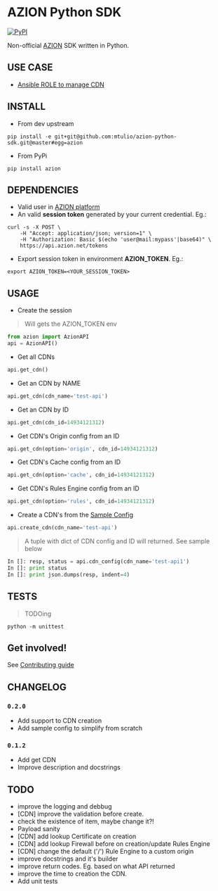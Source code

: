 # AZION Python SDK

[![PyPI](https://img.shields.io/pypi/v/azion.svg)](https://pypi.python.org/pypi/azion/)

Non-official [AZION](https://www.azion.com.br/) SDK written in Python.

## USE CASE

* [Ansible ROLE to manage CDN](https://github.com/mtulio/ansible-role-cloud-cdn)

## INSTALL

* From dev upstream

`pip install -e git+git@github.com:mtulio/azion-python-sdk.git@master#egg=azion`

* From PyPi

`pip install azion`

## DEPENDENCIES

* Valid user in [AZION platform]()
* An valid **session token** generated by your current credential. Eg.:
```shell
curl -s -X POST \
    -H "Accept: application/json; version=1" \
    -H "Authorization: Basic $(echo 'user@mail:mypass'|base64)" \
    https://api.azion.net/tokens
```
* Export session token in environment **AZION_TOKEN**. Eg.:
```shell
export AZION_TOKEN=<YOUR_SESSION_TOKEN>
```

## USAGE

* Create the session

> Will gets the AZION_TOKEN env

```python
from azion import AzionAPI
api = AzionAPI()
```

* Get all CDNs

```python
api.get_cdn()
```

* Get an CDN by NAME

```python
api.get_cdn(cdn_name='test-api')
```

* Get an CDN by ID

```python
api.get_cdn(cdn_id=14934121312)
```

* Get CDN's Origin config from an ID

```python
api.get_cdn(option='origin', cdn_id=14934121312)
```

* Get CDN's Cache config from an ID

```python
api.get_cdn(option='cache', cdn_id=14934121312)
```

* Get CDN's Rules Engine config from an ID

```python
api.get_cdn(option='rules', cdn_id=14934121312)
```

* Create a CDN's from the [Sample Config](./azion/sample.py)

```python
api.create_cdn(cdn_name='test-api')
```

> A tuple with dict of CDN config and ID will returned. See sample below

```python
In []: resp, status = api.cdn_config(cdn_name='test-api1')
In []: print status
In []: print json.dumps(resp, indent=4)
```


## TESTS

> TODOing

`python -m unittest`

## Get involved!

See [Contributing guide](CONTRIBUTING.md)

## CHANGELOG

### `0.2.0`

* Add support to CDN creation
* Add sample config to simplify from scratch

### `0.1.2`

* Add get CDN
* Improve description and docstrings

## TODO

* improve the logging and debbug
* [CDN] improve the validation before create.
 * check the existence of item, maybe change it?!
 * Payload sanity
* [CDN] add lookup Certificate on creation
* [CDN] add lookup Firewall before on creation/update Rules Engine
* [CDN] change the default ('/') Rule Engine to a custom origin
* improve docstrings and it's builder
* improve return codes. Eg. based on what API returned
* improve the time to creation the CDN.
* Add unit tests
